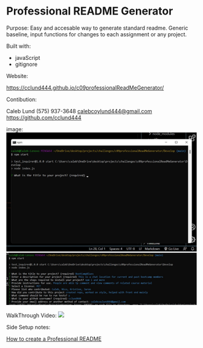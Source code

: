 # Professional README Generator 

Purpose:
Easy and accesable way to generate standard readme. Generic baseline, input functions for changes to each assignment or any project. 

Built with:
* javaScript
* gitignore

Website:

https://cclund444.github.io/c09professionalReadMeGenerator/

Contibution:

Caleb Lund
(575) 937-3648
calebcoylund444@gmail.com
https://github.com/cclund444

image:
<img src="1.jpg"/>
<img src="2.jpg"/>

WalkThrough Video:
<img src="c09demoVideo.mp4"/>

Side Setup notes:

[How to create a Professional README](./readme-guide.md)


